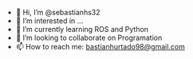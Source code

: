 - 👋 Hi, I’m @sebastianhs32
- 👀 I’m interested in ...
- 🌱 I’m currently learning ROS and Python
- 💞️ I’m looking to collaborate on Programation
- 📫 How to reach me: bastianhurtado98@gmail.com

<!---
sebastianhs32/sebastianhs32 is a ✨ special ✨ repository because its `README.md` (this file) appears on your GitHub profile.
You can click the Preview link to take a look at your changes.
--->
